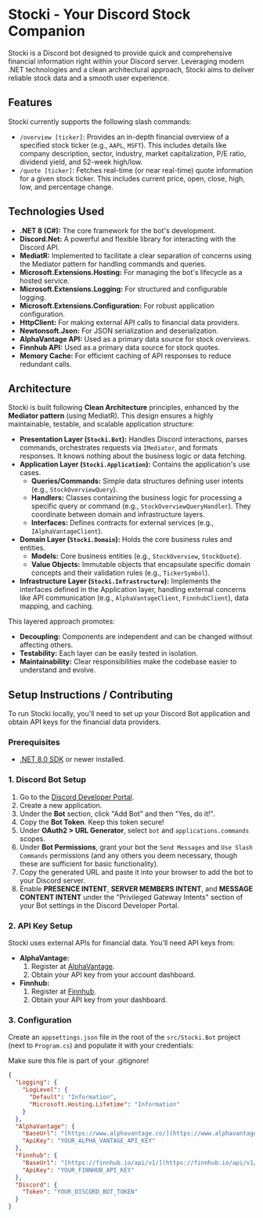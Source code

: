 # Stocki - Your Discord Stock Companion

Stocki is a Discord bot designed to provide quick and comprehensive financial information right within your Discord server. Leveraging modern .NET technologies and a clean architectural approach, Stocki aims to deliver reliable stock data and a smooth user experience.

## Features

Stocki currently supports the following slash commands:

* `/overview [ticker]`: Provides an in-depth financial overview of a specified stock ticker (e.g., `AAPL`, `MSFT`). This includes details like company description, sector, industry, market capitalization, P/E ratio, dividend yield, and 52-week high/low.
* `/quote [ticker]`: Fetches real-time (or near real-time) quote information for a given stock ticker. This includes current price, open, close, high, low, and percentage change.

## Technologies Used

* **.NET 8 (C#):** The core framework for the bot's development.
* **Discord.Net:** A powerful and flexible library for interacting with the Discord API.
* **MediatR:** Implemented to facilitate a clear separation of concerns using the Mediator pattern for handling commands and queries.
* **Microsoft.Extensions.Hosting:** For managing the bot's lifecycle as a hosted service.
* **Microsoft.Extensions.Logging:** For structured and configurable logging.
* **Microsoft.Extensions.Configuration:** For robust application configuration.
* **HttpClient:** For making external API calls to financial data providers.
* **Newtonsoft.Json:** For JSON serialization and deserialization.
* **AlphaVantage API:** Used as a primary data source for stock overviews.
* **Finnhub API:** Used as a primary data source for stock quotes.
* **Memory Cache:** For efficient caching of API responses to reduce redundant calls.

## Architecture

Stocki is built following **Clean Architecture** principles, enhanced by the **Mediator pattern** (using MediatR). This design ensures a highly maintainable, testable, and scalable application structure:

* **Presentation Layer (`Stocki.Bot`):** Handles Discord interactions, parses commands, orchestrates requests via `IMediator`, and formats responses. It knows nothing about the business logic or data fetching.
* **Application Layer (`Stocki.Application`):** Contains the application's use cases.
    * **Queries/Commands:** Simple data structures defining user intents (e.g., `StockOverviewQuery`).
    * **Handlers:** Classes containing the business logic for processing a specific query or command (e.g., `StockOverviewQueryHandler`). They coordinate between domain and infrastructure layers.
    * **Interfaces:** Defines contracts for external services (e.g., `IAlphaVantageClient`).
* **Domain Layer (`Stocki.Domain`):** Holds the core business rules and entities.
    * **Models:** Core business entities (e.g., `StockOverview`, `StockQuote`).
    * **Value Objects:** Immutable objects that encapsulate specific domain concepts and their validation rules (e.g., `TickerSymbol`).
* **Infrastructure Layer (`Stocki.Infrastructure`):** Implements the interfaces defined in the Application layer, handling external concerns like API communication (e.g., `AlphaVantageClient`, `FinnhubClient`), data mapping, and caching.

This layered approach promotes:
* **Decoupling:** Components are independent and can be changed without affecting others.
* **Testability:** Each layer can be easily tested in isolation.
* **Maintainability:** Clear responsibilities make the codebase easier to understand and evolve.

## Setup Instructions / Contributing

To run Stocki locally, you'll need to set up your Discord Bot application and obtain API keys for the financial data providers.

### Prerequisites

* [.NET 8.0 SDK](https://dotnet.microsoft.com/download/dotnet/8.0) or newer installed.

### 1. Discord Bot Setup

1.  Go to the [Discord Developer Portal](https://discord.com/developers/applications).
2.  Create a new application.
3.  Under the **Bot** section, click "Add Bot" and then "Yes, do it!".
4.  Copy the **Bot Token**. Keep this token secure!
5.  Under **OAuth2 > URL Generator**, select `bot` and `applications.commands` scopes.
6.  Under **Bot Permissions**, grant your bot the `Send Messages` and `Use Slash Commands` permissions (and any others you deem necessary, though these are sufficient for basic functionality).
7.  Copy the generated URL and paste it into your browser to add the bot to your Discord server.
8.  Enable **PRESENCE INTENT**, **SERVER MEMBERS INTENT**, and **MESSAGE CONTENT INTENT** under the "Privileged Gateway Intents" section of your Bot settings in the Discord Developer Portal.

### 2. API Key Setup

Stocki uses external APIs for financial data. You'll need API keys from:

* **AlphaVantage:**
    1.  Register at [AlphaVantage](https://www.alphavantage.co/).
    2.  Obtain your API key from your account dashboard.
* **Finnhub:**
    1.  Register at [Finnhub](https://finnhub.io/).
    2.  Obtain your API key from your dashboard.

### 3. Configuration

Create an `appsettings.json` file in the root of the `src/Stocki.Bot` project (next to `Program.cs`) and populate it with your credentials:

Make sure this file is part of your .gitignore!

```json
{
  "Logging": {
    "LogLevel": {
      "Default": "Information",
      "Microsoft.Hosting.Lifetime": "Information"
    }
  },
  "AlphaVantage": {
    "BaseUrl": "[https://www.alphavantage.co/](https://www.alphavantage.co/)",
    "ApiKey": "YOUR_ALPHA_VANTAGE_API_KEY"
  },
  "Finnhub": {
    "BaseUrl": "[https://finnhub.io/api/v1/](https://finnhub.io/api/v1/)",
    "ApiKey": "YOUR_FINNHUB_API_KEY"
  },
  "Discord": {
    "Token": "YOUR_DISCORD_BOT_TOKEN"
  }
}
